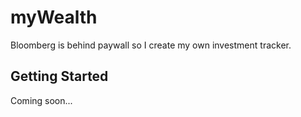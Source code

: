 # myWealth

Bloomberg is behind paywall so I create my own investment tracker.

## Getting Started

Coming soon...